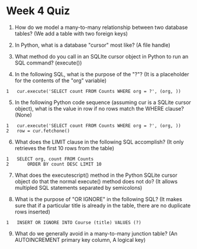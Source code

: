 # Week 4 Quiz

1. How do we model a many-to-many relationship between two database tables? (We add a table with two foreign keys)

2. In Python, what is a database "cursor" most like? (A file handle)

3. What method do you call  in an SQLIte cursor object in Python to run an SQL command? (execute())

4. In the following SQL, what is the purpose of the "?"? (It is a placeholder for the contents of the "org" variable)
```
1   cur.execute('SELECT count FROM Counts WHERE org = ?', (org, ))
```

5. In the following Python code sequence (assuming cur is a SQLite cursor object),  what is the value in row if no rows match the WHERE clause? (None)
```
1   cur.execute('SELECT count FROM Counts WHERE org = ?', (org, ))
2   row = cur.fetchone()
```

6. What does the LIMIT clause in the following SQL accomplish? (It only retrieves the first 10 rows from the table)
```
1   SELECT org, count FROM Counts
2       ORDER BY count DESC LIMIT 10
```

7. What does the executescript() method in the Python SQLite cursor object do that the normal execute() method does not do? (It allows multipled SQL statements separated by semicolons)

8. What is the purpose of "OR IGNORE" in the following SQL? (It makes sure that if a particular title is already in the table, there are no duplicate rows inserted)
```
1   INSERT OR IGNORE INTO Course (title) VALUES (?)
```

9. What do we generally avoid in a many-to-many junction table? (An AUTOINCREMENT primary key column, A logical key)